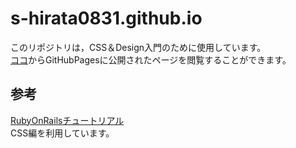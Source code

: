 # s-hirata0831.github.io
このリポジトリは，CSS＆Design入門のために使用しています。  
[ココ](https://s-hirata0831.github.io/)からGitHubPagesに公開されたページを閲覧することができます。  
## 参考
[RubyOnRailsチュートリアル](https://railstutorial.jp/css/)  
CSS編を利用しています。